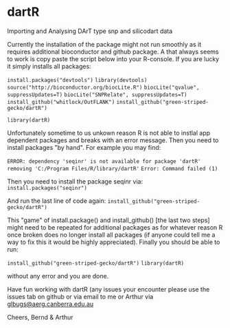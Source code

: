# dartR
Importing and Analysing DArT type snp and silicodart data


Currently the installation of the package might not run smoothly as it requires additional bioconductor and github package. 
A that always seems to work is copy paste the script below into your R-console. If you are lucky it simply installs all packages:


```install.packages("devtools")```
```library(devtools)```
```source("http://bioconductor.org/biocLite.R")```
```biocLite("qvalue", suppressUpdates=T)```
```biocLite("SNPRelate", suppressUpdates=T)```
```install_github("whitlock/OutFLANK")```
```install_github("green-striped-gecko/dartR")```

```library(dartR)```



Unfortunately sometime to us unkown reason R is not able to instlal app dependent packages and breaks with an error message. 
Then you need to install packages "by hand". For example you may find:

```ERROR: dependency 'seqinr' is not available for package 'dartR'```
```  removing 'C:/Program Files/R/library/dartR'```
```Error: Command failed (1)```

Then you need to install the package seqinr via: 
```install.packages("seqinr")```

And run the last line of code again:
```install_github("green-striped-gecko/dartR")```

This "game"  of install.package() and install_github() [the last two steps] might need to be repeated for additional packages
as for whatever reason R once broken does no longer install all packages (if anyone could tell me a way to fix this it would be highly 
appreciated). Finally you should be able to run:

```install_github("green-striped-gecko/dartR")```
```library(dartR)```

without any error and you are done. 

Have fun working with dartR (any issues your encounter please use the issues tab on github or via email to me or Arthur via 
glbugs@aerg.canberra.edu.au

Cheers, Bernd & Arthur



